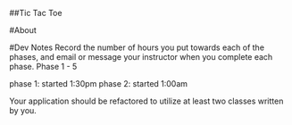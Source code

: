 ##Tic Tac Toe

#About


#Dev Notes
Record the number of hours you put towards each of the phases, and email or
message your instructor when you complete each phase.
Phase 1 - 5

phase 1: started 1:30pm
phase 2: started 1:00am

Your application should be refactored to utilize at least two classes written by you.
